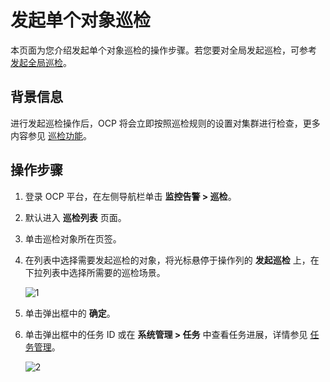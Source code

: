 # 发起单个对象巡检

本页面为您介绍发起单个对象巡检的操作步骤。若您要对全局发起巡检，可参考 [发起全局巡检](../400.initate-a-inspection/200.initiate-global-inspection.md)。

## 背景信息

进行发起巡检操作后，OCP 将会立即按照巡检规则的设置对集群进行检查，更多内容参见 [巡检功能](../100.inspection-management.md)。

## 操作步骤

1. 登录 OCP 平台，在左侧导航栏单击 **监控告警 > 巡检**。

2. 默认进入 **巡检列表** 页面。

3. 单击巡检对象所在页签。

4. 在列表中选择需要发起巡检的对象，将光标悬停于操作列的 **发起巡检** 上，在下拉列表中选择所需要的巡检场景。

   ![1](https://obbusiness-private.oss-cn-shanghai.aliyuncs.com/doc/img/ocp/401/%E5%8F%91%E8%B5%B7%E5%8D%95%E4%B8%AA%E5%B7%A1%E6%A3%801.png)

5. 单击弹出框中的 **确定**。

6. 单击弹出框中的任务 ID 或在 **系统管理 > 任务** 中查看任务进展，详情参见 [任务管理](../../../1600.system-management-features/100.manage-tasks.md)。

   ![2](https://obbusiness-private.oss-cn-shanghai.aliyuncs.com/doc/img/ocp/401/%E5%8F%91%E8%B5%B7%E4%BB%BB%E5%8A%A11.png)
